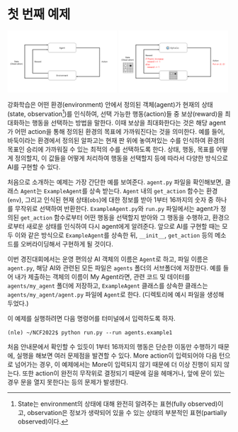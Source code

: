 # 첫 번째 예제
<p>
  <img src="../../pics/simple_description.PNG" width="49%"/>
  <img src="../../pics/alphago_ex.PNG" width="49%"/>
</p>  

강화학습은 어떤 환경(environment) 안에서 정의된 객체(agent)가 현재의 상태(state, observation[^1])를 인식하여, 선택 가능한 행동(action)들 중 보상(reward)을 최대화하는 행동을 선택하는 방법을 말한다. 이때 보상을 최대화한다는 것은 해당 agent가 어떤 action을 통해 정의된 환경의 목표에 가까워진다는 것을 의미한다. 예를 들어, 바둑이라는 환경에서 정의된 알파고는 현재 판 위에 놓여져있는 수를 인식하여 환경의 목표인 승리에 가까워질 수 있는 최적의 수를 선택하도록 한다. 상태, 행동, 목표를 어떻게 정의할지, 이 값들을 어떻게 처리하여 행동을 선택할지 등에 따라서 다양한 방식으로 AI를 구현할 수 있다.

처음으로 소개하는 예제는 가장 간단한 예를 보여준다. ```agent.py``` 파일을 확인해보면, 클래스 ```Agent```는 ```ExampleAgent```를 상속 받는다. ```Agent``` 내의 ```get_action``` 함수는 환경(```env```), 그리고 인식된 현재 상태(```obs```)에 대한 정보를 받아 1부터 16까지의 숫자 중 하나를 무작위로 선택하여 반환한다. ```ExampleAgent.py```와 ```run.py``` 파일에서는 agent가 정의된 ```get_action``` 함수로부터 어떤 행동을 선택할지 받아와 그 행동을 수행하고, 환경으로부터 새로운 상태를 인식하여 다시 agent에게 알려준다. 앞으로 AI를 구현할 때는 모두 이와 같은 방식으로 ```ExampleAgent```를 상속한 뒤, ```__init__```, ```get_action``` 등의 메소드를 오버라이딩해서 구현하게 될 것이다.

이번 경진대회에서는 운영 편의상 AI 객체의 이름은 ```Agent```로 하고, 파일 이름은 ```agent.py```, 해당 AI와 관련된 모든 파일은 ```agents``` 폴더의 서브폴더에 저장한다. 예를 들어 내가 제출하는 객체의 이름이 My Agent라면, 관련 코드 및 데이터를 ```agents/my_agent``` 폴더에 저장하고, ```ExampleAgent``` 클래스를 상속한 클래스는 ```agents/my_agent/agent.py``` 파일에 ```Agent```로 한다. (디렉토리에 예시 파일을 생성해 두었다.)

이 예제를 실행하려면 다음 명령어를 터미널에서 입력하도록 하자.

```
(nle) ~/NCF2022$ python run.py --run agents.example1
```

처음 안내문에서 확인할 수 있듯이 1부터 16까지의 행동은 단순한 이동만 수행하기 때문에, 실행을 해보면 여러 문제점을 발견할 수 있다. More action이 입력되어야 다음 턴으로 넘어가는 경우, 이 예제에서는 More이 입력되지 않기 때문에 더 이상 진행이 되지 않는다. 또한 action이 완전히 무작위로 결정되기 때문에 길을 헤매거나, 앞에 문이 있는 경우 문을 열지 못한다는 등의 문제가 발생한다.

[^1]: State는 environment의 상태에 대해 완전히 알려주는 표현(fully observed)이고, observation은 정보가 생략되어 있을 수 있는 상태의 부분적인 표현(partially observed)이다.